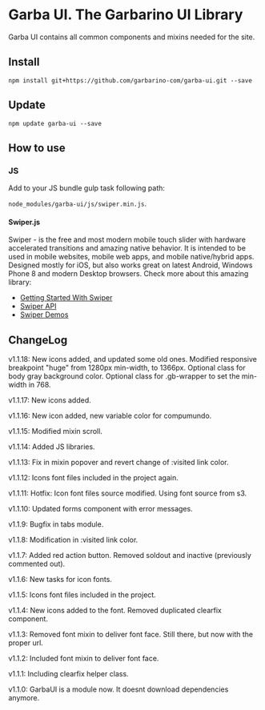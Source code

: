 # Garba UI. The Garbarino UI Library
Garba UI contains all common components and mixins needed for the site.

## Install

`npm install git+https://github.com/garbarino-com/garba-ui.git --save`

## Update

`npm update garba-ui --save`

## How to use


### JS

Add to your JS bundle gulp task following path:

`node_modules/garba-ui/js/swiper.min.js`.

#### Swiper.js

Swiper - is the free and most modern mobile touch slider with hardware accelerated transitions and amazing native behavior. It is intended to be used in mobile websites, mobile web apps, and mobile native/hybrid apps. Designed mostly for iOS, but also works great on latest Android, Windows Phone 8 and modern Desktop browsers.
Check more about this amazing library:

* [Getting Started With Swiper](http://idangero.us/swiper/get-started/#.V2wvqZPhAp8)
* [Swiper API](http://idangero.us/swiper/api/#.V2wvq5PhAp8)
* [Swiper Demos](http://idangero.us/swiper/demos/#.V2wvr5PhAp8)

#####

## ChangeLog

v1.1.18: New icons added, and updated some old ones. Modified responsive breakpoint "huge" from 1280px min-width, to 1366px. Optional class for body gray background color. Optional class for .gb-wrapper to set the min-width  in 768.

v1.1.17: New icons added.

v1.1.16: New icon added, new variable color for compumundo.

v1.1.15: Modified mixin scroll.

v1.1.14: Added JS libraries.

v1.1.13: Fix in mixin popover and revert change of :visited link color.

v1.1.12: Icons font files included in the project again.

v1.1.11: Hotfix: Icon font files source modified. Using font source from s3.

v1.1.10: Updated forms component with error messages.

v1.1.9: Bugfix in tabs module.

v1.1.8: Modification in :visited link color.

v1.1.7: Added red action button. Removed soldout and inactive (previously commented out).

v1.1.6: New tasks for icon fonts.

v1.1.5: Icons font files included in the project.

v1.1.4: New icons added to the font. Removed duplicated clearfix component.

v1.1.3: Removed font mixin to deliver font face. Still there, but now with the proper url.

v1.1.2: Included font mixin to deliver font face.

v1.1.1: Including clearfix helper class.

v1.1.0: GarbaUI is a module now. It doesnt download dependencies anymore.
